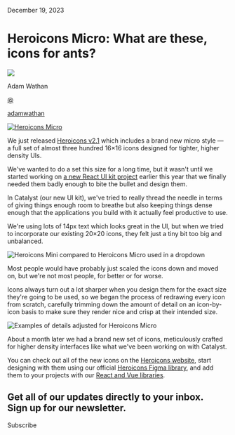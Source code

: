 <!--$-->

<!--/$-->

December 19, 2023

# Heroicons Micro: What are these, icons for ants?

![](/_next/image?url=%2F_next%2Fstatic%2Fmedia%2Fadamwathan.f69b0b90.jpg\&w=96\&q=75)

Adam Wathan

[@](https://twitter.com/adamwathan)

<!-- -->

[adamwathan](https://twitter.com/adamwathan)

[![Heroicons Micro](/_next/image?url=%2F_next%2Fstatic%2Fmedia%2Fcard.64021a33.jpg\&w=3840\&q=75)](https://heroicons.com)

We just released [Heroicons v2.1](https://heroicons.com) which includes a brand new micro style — a full set of almost three hundred 16×16 icons designed for tighter, higher density UIs.

We've wanted to do a set this size for a long time, but it wasn't until we started working on [a new React UI kit project](https://twitter.com/steveschoger/status/1725246591269769363) earlier this year that we finally needed them badly enough to bite the bullet and design them.

In Catalyst (our new UI kit), we've tried to really thread the needle in terms of giving things enough room to breathe but also keeping things dense enough that the applications you build with it actually feel productive to use.

We're using lots of 14px text which looks great in the UI, but when we tried to incorporate our existing 20×20 icons, they felt just a tiny bit too big and unbalanced.

![Heroicons Mini compared to Heroicons Micro used in a dropdown](/_next/image?url=%2F_next%2Fstatic%2Fmedia%2Fmini-vs-micro-dropdown.bb98f81f.jpg\&w=3840\&q=75)

Most people would have probably just scaled the icons down and moved on, but we're not most people, for better or for worse.

Icons always turn out a lot sharper when you design them for the exact size they're going to be used, so we began the process of redrawing every icon from scratch, carefully trimming down the amount of detail on an icon-by-icon basis to make sure they render nice and crisp at their intended size.

![Examples of details adjusted for Heroicons Micro](/_next/image?url=%2F_next%2Fstatic%2Fmedia%2Fmini-vs-micro-details.f8ec2dce.jpg\&w=3840\&q=75)

About a month later we had a brand new set of icons, meticulously crafted for higher density interfaces like what we've been working on with Catalyst.

You can check out all of the new icons on the [Heroicons website](https://heroicons.com), start designing with them using our official [Heroicons Figma library](https://www.figma.com/community/file/1143911270904274171), and add them to your projects with our [React and Vue libraries](https://github.com/tailwindlabs/heroicons).

Get all of our updates directly to your inbox.\
Sign up for our newsletter.
---------------------------

Subscribe

<!--$-->

<!--/$-->
